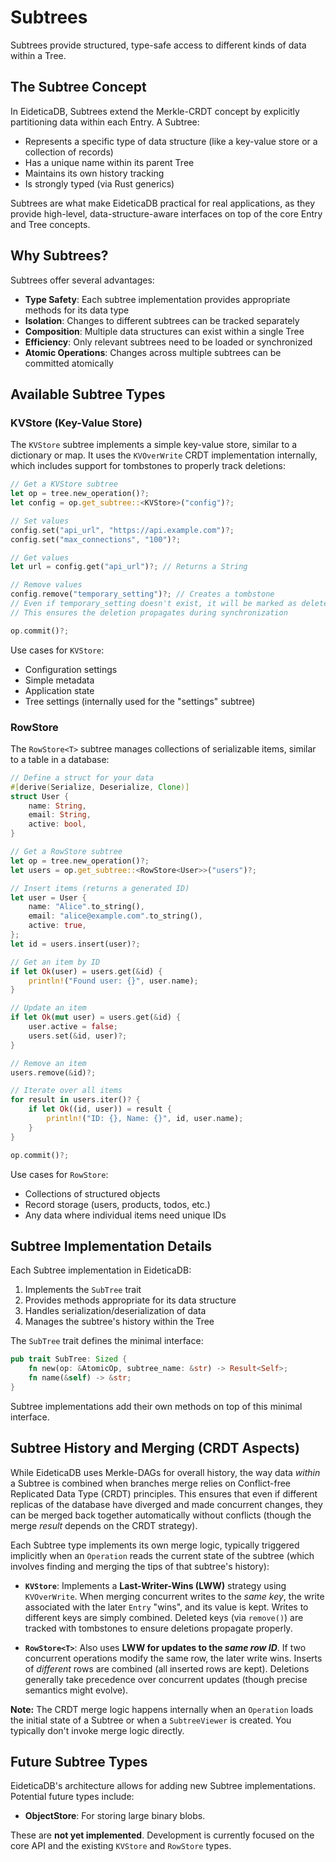 # Subtrees

Subtrees provide structured, type-safe access to different kinds of data within a Tree.

## The Subtree Concept

In EideticaDB, Subtrees extend the Merkle-CRDT concept by explicitly partitioning data within each Entry. A Subtree:

- Represents a specific type of data structure (like a key-value store or a collection of records)
- Has a unique name within its parent Tree
- Maintains its own history tracking
- Is strongly typed (via Rust generics)

Subtrees are what make EideticaDB practical for real applications, as they provide high-level, data-structure-aware interfaces on top of the core Entry and Tree concepts.

## Why Subtrees?

Subtrees offer several advantages:

- **Type Safety**: Each subtree implementation provides appropriate methods for its data type
- **Isolation**: Changes to different subtrees can be tracked separately
- **Composition**: Multiple data structures can exist within a single Tree
- **Efficiency**: Only relevant subtrees need to be loaded or synchronized
- **Atomic Operations**: Changes across multiple subtrees can be committed atomically

## Available Subtree Types

### KVStore (Key-Value Store)

The `KVStore` subtree implements a simple key-value store, similar to a dictionary or map. It uses the `KVOverWrite` CRDT implementation internally, which includes support for tombstones to properly track deletions:

```rust
// Get a KVStore subtree
let op = tree.new_operation()?;
let config = op.get_subtree::<KVStore>("config")?;

// Set values
config.set("api_url", "https://api.example.com")?;
config.set("max_connections", "100")?;

// Get values
let url = config.get("api_url")?; // Returns a String

// Remove values
config.remove("temporary_setting")?; // Creates a tombstone
// Even if temporary_setting doesn't exist, it will be marked as deleted
// This ensures the deletion propagates during synchronization

op.commit()?;
```

Use cases for `KVStore`:

- Configuration settings
- Simple metadata
- Application state
- Tree settings (internally used for the "settings" subtree)

### RowStore

The `RowStore<T>` subtree manages collections of serializable items, similar to a table in a database:

```rust
// Define a struct for your data
#[derive(Serialize, Deserialize, Clone)]
struct User {
    name: String,
    email: String,
    active: bool,
}

// Get a RowStore subtree
let op = tree.new_operation()?;
let users = op.get_subtree::<RowStore<User>>("users")?;

// Insert items (returns a generated ID)
let user = User {
    name: "Alice".to_string(),
    email: "alice@example.com".to_string(),
    active: true,
};
let id = users.insert(user)?;

// Get an item by ID
if let Ok(user) = users.get(&id) {
    println!("Found user: {}", user.name);
}

// Update an item
if let Ok(mut user) = users.get(&id) {
    user.active = false;
    users.set(&id, user)?;
}

// Remove an item
users.remove(&id)?;

// Iterate over all items
for result in users.iter()? {
    if let Ok((id, user)) = result {
        println!("ID: {}, Name: {}", id, user.name);
    }
}

op.commit()?;
```

Use cases for `RowStore`:

- Collections of structured objects
- Record storage (users, products, todos, etc.)
- Any data where individual items need unique IDs

## Subtree Implementation Details

Each Subtree implementation in EideticaDB:

1. Implements the `SubTree` trait
2. Provides methods appropriate for its data structure
3. Handles serialization/deserialization of data
4. Manages the subtree's history within the Tree

The `SubTree` trait defines the minimal interface:

```rust
pub trait SubTree: Sized {
    fn new(op: &AtomicOp, subtree_name: &str) -> Result<Self>;
    fn name(&self) -> &str;
}
```

Subtree implementations add their own methods on top of this minimal interface.

## Subtree History and Merging (CRDT Aspects)

While EideticaDB uses Merkle-DAGs for overall history, the way data _within_ a Subtree is combined when branches merge relies on Conflict-free Replicated Data Type (CRDT) principles. This ensures that even if different replicas of the database have diverged and made concurrent changes, they can be merged back together automatically without conflicts (though the merge _result_ depends on the CRDT strategy).

Each Subtree type implements its own merge logic, typically triggered implicitly when an `Operation` reads the current state of the subtree (which involves finding and merging the tips of that subtree's history):

- **`KVStore`**: Implements a **Last-Writer-Wins (LWW)** strategy using `KVOverWrite`. When merging concurrent writes to the _same key_, the write associated with the later `Entry` "wins", and its value is kept. Writes to different keys are simply combined. Deleted keys (via `remove()`) are tracked with tombstones to ensure deletions propagate properly.

- **`RowStore<T>`**: Also uses **LWW for updates to the _same row ID_**. If two concurrent operations modify the same row, the later write wins. Inserts of _different_ rows are combined (all inserted rows are kept). Deletions generally take precedence over concurrent updates (though precise semantics might evolve).

**Note:** The CRDT merge logic happens internally when an `Operation` loads the initial state of a Subtree or when a `SubtreeViewer` is created. You typically don't invoke merge logic directly.

<!-- TODO: Add links to specific CRDT literature or more detailed internal docs on merge logic if needed -->

## Future Subtree Types

EideticaDB's architecture allows for adding new Subtree implementations. Potential future types include:

- **ObjectStore**: For storing large binary blobs.

These are **not yet implemented**. Development is currently focused on the core API and the existing `KVStore` and `RowStore` types.

<!-- TODO: Update this list if/when new subtree types become available or development starts -->

